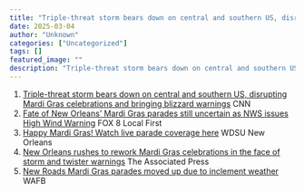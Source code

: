 ```yaml
---
title: "Triple-threat storm bears down on central and southern US, disrupting Mardi Gras celebrations and bringing blizzard warnings - CNN"
date: 2025-03-04
author: "Unknown"
categories: ["Uncategorized"]
tags: []
featured_image: ""
description: "Triple-threat storm bears down on central and southern US, disrupting Mardi Gras celebrations and bringing blizzard warnings&nbsp;&nbsp;CNNFate of New Orleans’ ..."
---
```


  1. [Triple-threat storm bears down on central and southern US, disrupting Mardi Gras celebrations and bringing blizzard warnings](https://news.google.com/rss/articles/CBMimwFBVV95cUxPRVBxY29yS2JlTE1pSEt2Q2RmU05TeXU5MEcyNkx0ZjVkOVA0ZksydjNxeE41NDdVTk1rTlpLRHplMmVZRjNmcUh1WWlaOXNLbjNoSUVFRDh3eXJTdjZHd1NXb0txZkczOUN5SmxVSHZ5dkVnUlA4R3JXVy1CR1NoSHNVZ2xUTEZBUHpsUkZXX003RXRGeDJPWDRaa9IBkgFBVV95cUxPTUhYcFA4QnRYb3QtaGtqQlNBZU1IUnJ5cjdZM25zenR6S0d5dm5GLVpfblUyUUI0T1lhSTBhMEtTd3Bpc2g3Tkkwb0k4RmJ4dE9OR1V1bHdWVWtvV202RlVSMmd6eV9ySDN1WmJrbGFIYV9Ld3BJelZHLXFYUGRkbEtOWTNkbHZ4UkhuT0lhME53Zw?oc=5)  CNN
  2. [Fate of New Orleans’ Mardi Gras parades still uncertain as NWS issues High Wind Warning](https://news.google.com/rss/articles/CBMiuAFBVV95cUxPOEpfSzdQTXgwdU94aUpoSkt4RTBNbUJ4ZW0tcE95U0duaFZMR2t4aHZEMkZ5Rl9IWjdYcmZxTnRJRy11MW0yYTFmU1ltMTI4eGJZS041alIzVnVWNEhXeTl5T1hpQ1Y3a1V5V3EzU3RnNEJuM1JJaC1oVVdxTWNLblZieVZfWDBWZHMwUF83aTRvQzBIQy01VTlZMVBjRVFGUWY4X3FjMjR4enh2TC1PUmVqbF9Ya3NK?oc=5)  FOX 8 Local First
  3. [Happy Mardi Gras! Watch live parade coverage here](https://news.google.com/rss/articles/CBMihwFBVV95cUxPemduYWl0dnhSOUVEQ1VtU1hPNHVMeG5MRk43aWhKckJwaXkzWHdSYkhqUDVnQWp3RnVxMWFVU2xmMG1VbmRFeFNWTFhaYklXUHBpMnJydkVzU1lOM3Y0MjlPSWlhRzF3WVNwLWJsZXJtTWxmWnphRERJWnh1NDNpbWVTaVhwTXc?oc=5)  WDSU New Orleans
  4. [New Orleans rushes to rework Mardi Gras celebrations in the face of storm and twister warnings](https://news.google.com/rss/articles/CBMioAFBVV95cUxPVjRoVG16NURSVlRwVnJQUEpucjFaZXp1dlVhbWhUX2FCUF9lWktHWF9XblY5Z09XSWlXaGpndW0xeGdOaXJRazVRNDZQak4zcmFWNXZOYVFCa1JtRzM3U1dMc1cxS0pUb092cGVxSUdITlNmcHRPTXlqN3I0QlVhdXpFaFl5eHYxRmhYcXFndHp5aExEWXJ5SkVKZnpkbDg1?oc=5)  The Associated Press
  5. [New Roads Mardi Gras parades moved up due to inclement weather](https://news.google.com/rss/articles/CBMilwFBVV95cUxOdGVZUm9RUWdpR0xrR2JrdFVqRjRxMmNnTzA3VEdBMFZqN1dNSG5pZGQ5MWlPZ2xQTUFtcklBNXd5Wm5SY0o0QjZuNWF1cUUtQTc2RzltZU9kaXk1dDlkOElBMG4zR05GajYzZFFLTUtmSFVoT2M5cjhXMWhFRVJ5R2dQaUt6bDJKdzFHcHUtLW8zQklQMjhv?oc=5)  WAFB


